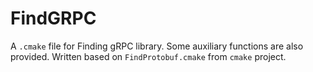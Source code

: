 # FindGRPC
A `.cmake` file for Finding gRPC library. Some auxiliary functions are also provided. Written based on `FindProtobuf.cmake` from `cmake` project.
